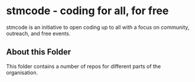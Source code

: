 # stmcode - coding for all, for free

stmcode is an initiative to open coding up to all with a focus on community, outreach, and free events.

## About this Folder

This folder contains a number of repos for different parts of the organisation.
